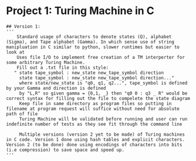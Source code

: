 # Project 1: Turing Machine in C
    ## Version 1:
    '''
        Standard usage of characters to denote states (Q), alphabet (Sigma), and Tape alphabet (Gamma). In which sense use of string manipluation in C similar to python, slower runtimes but easier to look at
        Uses file I/O to implement free creation of a TM interperter for some arbitrary Turing Machine.
        Fill out a .txt file in this style:
       " state tape_symbol : new_state new_tape_symbol direction
         state tape_symbol : new_state new_tape_symbol direction..."
         where state/new_state is "q0, q1, q2...", tape_symbol is defined by your Gamma and direction is defined
         by "L,R" so given gamma = {0,1, _} then "q0 0 : q3 _ R" would be correct syntax for filling out the file to compelete the state diagram
         Keep file in same directory as program files so putting in filename at program request will suffice without need for absolute path of file
         Turing Machine will be validated before running and user can run indefinite number of tests as they see fit through the command line
         
         Multiple versions (version 2 yet to be made) of Turing machines in C code. Version 1 done using hash tables and explicit characters. Version 2 (to be done) done using encodings of characters into bits (i.e compression) to save space and speed up. 
    '''
